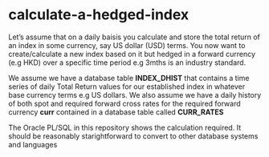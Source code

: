 # calculate-a-hedged-index

Let’s assume that on a daily baisis you calculate and store the total return of an index in some currency, say US 
dollar (USD) terms. You now want to create/calculate a new index based on it but hedged in a forward currency 
(e.g HKD) over a specific time period e.g 3mths is an industry standard. 
 
We assume we have a database table **INDEX_DHIST** that contains a time series of daily Total Return values for our 
established index in whatever base currency terms e.g US dollars. We also assume we have a daily history of 
both spot and required forward cross rates for the required forward currency **curr** contained in a database 
table called **CURR_RATES**

The Oracle PL/SQL in this repository shows the calculation required. It should be reasonably starightforward to convert to 
other database systems and languages
 
